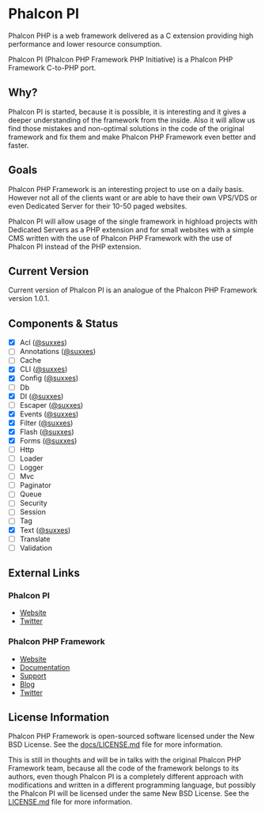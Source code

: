 # Phalcon PI

Phalcon PHP is a web framework delivered as a C extension providing high performance and lower resource consumption.

Phalcon PI (Phalcon PHP Framework PHP Initiative) is a Phalcon PHP Framework C-to-PHP port.

## Why?

Phalcon PI is started, because it is possible, it is interesting and it gives a deeper understanding of the framework from the inside. Also it will allow us find those mistakes and non-optimal solutions in the code of the original framework and fix them and make Phalcon PHP Framework even better and faster.

## Goals

Phalcon PHP Framework is an interesting project to use on a daily basis. However not all of the clients want or are able to have their own VPS/VDS or even Dedicated Server for their 10-50 paged websites.

Phalcon PI will allow usage of the single framework in highload projects with Dedicated Servers as a PHP extension and for small websites with a simple CMS written with the use of Phalcon PHP Framework with the use of Phalcon PI instead of the PHP extension.

## Current Version
Current version of Phalcon PI is an analogue of the Phalcon PHP Framework version 1.0.1.

## Components & Status
* [x] Acl ([@suxxes](http://github.com/suxxes))
* [ ] Annotations ([@suxxes](http://github.com/suxxes))
* [ ] Cache
* [x] CLI ([@suxxes](http://github.com/suxxes))
* [x] Config ([@suxxes](http://github.com/suxxes))
* [ ] Db
* [x] DI ([@suxxes](http://github.com/suxxes))
* [ ] Escaper ([@suxxes](http://github.com/suxxes))
* [x] Events ([@suxxes](http://github.com/suxxes))
* [x] Filter ([@suxxes](http://github.com/suxxes))
* [x] Flash ([@suxxes](http://github.com/suxxes))
* [x] Forms ([@suxxes](http://github.com/suxxes))
* [ ] Http
* [ ] Loader
* [ ] Logger
* [ ] Mvc
* [ ] Paginator
* [ ] Queue
* [ ] Security
* [ ] Session
* [ ] Tag
* [x] Text ([@suxxes](http://github.com/suxxes))
* [ ] Translate
* [ ] Validation

## External Links

### Phalcon PI
* [Website](http://phalconpi.com/)
* [Twitter](http://docs.phalconphp.com/)

### Phalcon PHP Framework
* [Website](http://phalconphp.com/)
* [Documentation](http://docs.phalconphp.com/)
* [Support](http://phalconphp.com/support)
* [Blog](http://blog.phalconphp.com)
* [Twitter](http://twitter.com/phalconphp)

## License Information
Phalcon PHP Framework is open-sourced software licensed under the New BSD License. See the [docs/LICENSE.md](https://github.com/phalcon/cphalcon/blob/master/docs/LICENSE.md) file for more information.

This is still in thoughts and will be in talks with the original Phalcon PHP Framework team, because all the code of the framework belongs to its authors, even though Phalcon PI is a completely different approach with modifications and written in a different programming language, but possibly the Phalcon PI will be licensed under the same New BSD License. See the [LICENSE.md](LICENSE.md) file for more information.